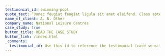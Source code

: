 ```yaml
---
testimonial_id: swimming-pool
quote_text: “Donec feugiat feugiat ligula sit amet eleifend. Class aptent taciti sociosqu ad litora torquent per conubia.”
name_of_client: A. N. Other
company_name: National Leisure Centres
case_study: true
button_title: READ THE CASE STUDY
button_link: /index.html
_comments:
  testimonial_id: Use this id to reference the testimonial (case sensitive, no spaces)
---
```

